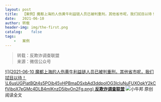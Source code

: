 ```yaml
---
layout:	post
title:	【案例】魔都上海的人伤黄牛利益链人员已被判重刑，其他省市呢，我们拭目以待！
date:	2021-06-10
author:	转载
header-img:	img/the-first.png
catalog:	false
tags:
	-	案例
---
```


<blockquote><p>转载：反欺诈调查联盟<br>
来源：微信公众号</p></blockquote>

[![](2021-06-10
魔都上海的人伤黄牛利益链人员已被判重刑，其他省市呢，我们拭目以待！\\L6usUGPiatBQt4s5POib45vHPBmaDSxbAd3ddpolOG3lcluNuFUXOqkY2kCfViboX7eGMc4DLB4mlKnzD5ibvOn2Fg.png)
**反欺诈调查联盟**](javascript:;)
![](http://wx.qlogo.cn/mmhead/Q3auHgzwzM5Gub2J7QkN0QDglKR9spRbOGHgDNuM9IDlxXmQlN75LA/0)小牛邦
原创
阅读全文
